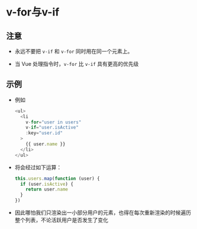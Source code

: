 # v-for与v-if

## 注意

  - 永远不要把 `v-if` 和 `v-for` 同时用在同一个元素上。

  - 当 Vue 处理指令时，`v-for` 比 `v-if` 具有更高的优先级

## 示例

  - 例如

    ```javascript
    <ul>
      <li
        v-for="user in users"
        v-if="user.isActive"
        :key="user.id"
      >
        {{ user.name }}
      </li>
    </ul>
    ```

  - 将会经过如下运算：

    ```javascript
    this.users.map(function (user) {
      if (user.isActive) {
        return user.name
      }
    })
    ```

  - 因此哪怕我们只渲染出一小部分用户的元素，也得在每次重新渲染的时候遍历整个列表，不论活跃用户是否发生了变化
